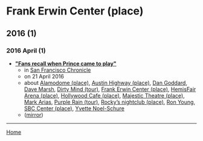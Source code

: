# Frank Erwin Center (place)

## 2016 (1)

### 2016 April (1)

 - [**"Fans recall when Prince came to play"**](https://www.sfchronicle.com/news/local/article/Fans-recall-when-Prince-came-to-play-7295039.php)
    - in [San Francisco Chronicle](../../../publications/san-francisco-chronicle/index.md)
    - on 21 April 2016
    - about [Alamodome (place)](../../../topics/place/alamodome/index.md), [Austin Highway (place)](../../../topics/place/austin-highway/index.md), [Dan Goddard](../../../topics/dan-goddard/index.md), [Dave Marsh](../../../topics/dave-marsh/index.md), [Dirty Mind (tour)](../../../topics/tour/dirty-mind/index.md), [Frank Erwin Center (place)](../../../topics/place/frank-erwin-center/index.md), [HemisFair Arena (place)](../../../topics/place/hemisfair-arena/index.md), [Hollywood Cafe (place)](../../../topics/place/hollywood-cafe/index.md), [Majestic Theatre (place)](../../../topics/place/majestic-theatre/index.md), [Mark Arias](../../../topics/mark-arias/index.md), [Purple Rain (tour)](../../../topics/tour/purple-rain/index.md), [Rocky’s nightclub (place)](../../../topics/place/rocky-s-nightclub/index.md), [Ron Young](../../../topics/ron-young/index.md), [SBC Center (place)](../../../topics/place/sbc-center/index.md), [Yvette Noel-Schure](../../../topics/yvette-noel-schure/index.md)
    - ([mirror](https://web.archive.org/web/*/https://www.sfchronicle.com/news/local/article/Fans-recall-when-Prince-came-to-play-7295039.php))

----

[Home](../index.md)
